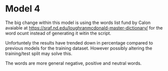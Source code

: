 # Model 4
The big change within this model is using the words list fund by Calon avaiable at  https://sraf.nd.edu/loughranmcdonald-master-dictionary/ for the word ocunt instead of generating it witin the script. 

Unfortuntely the results have trended down in percentage compared to previous models for the training dataset. However possibly altering the training/test split may solve this. 

The words are more general negative, positive and neutral words. 